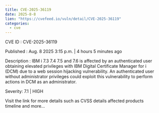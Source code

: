 ```yaml
--- 
title: CVE-2025-36119
date: 2025-8-8
lien: "https://cvefeed.io/vuln/detail/CVE-2025-36119"
categories:
  - cve
---
```


CVE ID : CVE-2025-36119

Published :  Aug. 8
2025
3:15 p.m. | 4 hours
5 minutes ago

Description : IBM i 7.3
7.4
7.5
and 7.6 is affected by an authenticated user obtaining elevated privileges with IBM Digital Certificate Manager for i (DCM) due to a web session hijacking vulnerability. An authenticated user without administrator privileges could exploit this vulnerability to perform actions in DCM as an administrator.

Severity: 7.1 | HIGH

Visit the link for more details
such as CVSS details
affected products
timeline
and more...
